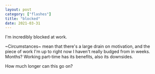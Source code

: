 ```yaml
---
layout: post
category: ["flashes"]
title: "blocked"
date: 2021-03-31
---
```


I'm incredibly blocked at work.

~Circumstances~ mean that there's a large drain on motivation, and the piece of work I'm up to right now I haven't really budged from in weeks. Months? Working part-time has its benefits, also its downsides.

How much longer can this go on?